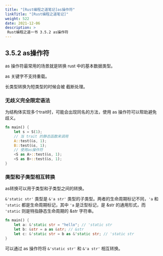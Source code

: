 ```yaml
---
title: "[Rust编程之道笔记]as操作符"
linkTitle: "[Rust编程之道笔记]"
weight: 522
date: 2021-12-06
description: >
 Rust编程之道一书 3.5.2 as操作符
---
```


## 3.5.2 as操作符

as 操作符最常用的场景就是转换 rust 中的基本数据类型。

as 关键字不支持重载。

长类型转换为短类型的时候会被 截断处理。

### 无歧义完全限定语法

为结构体实现多个trait时，可能会出现同名的方法，使用 as 操作符可以帮助避免歧义。

```rust
fn main() {
    let s = S(1);
    // 当 trait 的静态函数来调用
    A::test(&s, 1);
    B::test(&s, 1);
    // 使用as操作符
    <S as A>::test(&s, 1);
    <S as B>::test(&s, 1);
}
```

### 类型和子类型相互转换

as转换可以用于类型和子类型之间的转换。

`&'static str'` 类型是 `&'a str'` 类型的子类型。两者的生命周期标记不同，`'a` 和 `'static` 都是生命周期标记，其中 `'a` 是泛型标记，是 &str 的通用形式，而 `'static` 则是特指静态生命周期的 &str 字符串。

```rust
fn main() {
    let a: &'static str = "hello"; // 'static str
    let b: &str = a as &str; // &str
    let c: &'static str = b as &'static str; // 'static str
}
```

可以通过 as 操作符将 `&'static str'` 和 `&'a str'` 相互转换。

